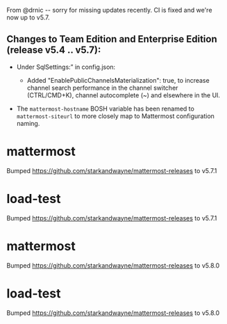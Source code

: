 
From @drnic -- sorry for missing updates recently. CI is fixed and we're now up to v5.7.

Changes to Team Edition and Enterprise Edition (release v5.4 .. v5.7):
------------

* Under SqlSettings:” in config.json:
  * Added "EnablePublicChannelsMaterialization": true, to increase channel search performance in the channel switcher (CTRL/CMD+K), channel autocomplete (~) and elsewhere in the UI.

* The `mattermost-hostname` BOSH variable has been renamed to `mattermost-siteurl` to more closely map to Mattermost configuration naming.
# mattermost
Bumped https://github.com/starkandwayne/mattermost-releases to v5.7.1

# load-test
Bumped https://github.com/starkandwayne/mattermost-releases to v5.7.1

# mattermost
Bumped https://github.com/starkandwayne/mattermost-releases to v5.8.0

# load-test
Bumped https://github.com/starkandwayne/mattermost-releases to v5.8.0
